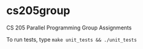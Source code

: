 # cs205group
CS 205 Parallel Programming Group Assignments

To run tests, type `make unit_tests && ./unit_tests`
